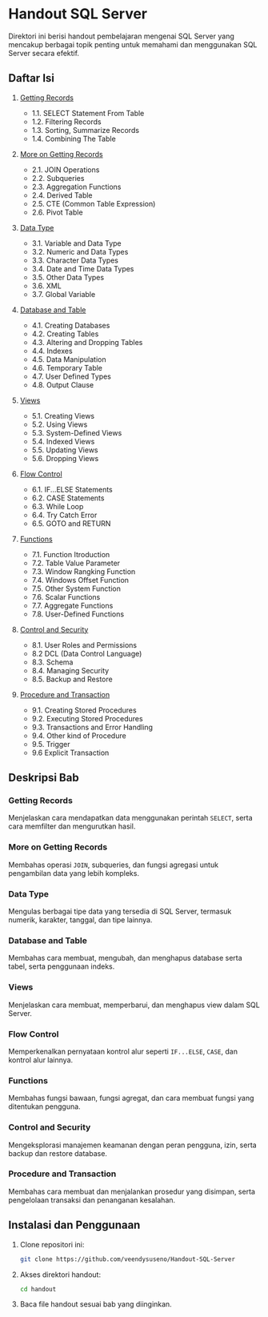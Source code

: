 # Handout SQL Server

Direktori ini berisi handout pembelajaran mengenai SQL Server yang mencakup berbagai topik penting untuk memahami dan menggunakan SQL Server secara efektif.

## Daftar Isi

1. [Getting Records](#getting-records)

   - 1.1. SELECT Statement From Table
   - 1.2. Filtering Records
   - 1.3. Sorting, Summarize Records
   - 1.4. Combining The Table

2. [More on Getting Records](#more-on-getting-records)

   - 2.1. JOIN Operations
   - 2.2. Subqueries
   - 2.3. Aggregation Functions
   - 2.4. Derived Table
   - 2.5. CTE (Common Table Expression)
   - 2.6. Pivot Table

3. [Data Type](#data-type)

   - 3.1. Variable and Data Type
   - 3.2. Numeric and Data Types
   - 3.3. Character Data Types
   - 3.4. Date and Time Data Types
   - 3.5. Other Data Types
   - 3.6. XML
   - 3.7. Global Variable

4. [Database and Table](#database-and-table)

   - 4.1. Creating Databases
   - 4.2. Creating Tables
   - 4.3. Altering and Dropping Tables
   - 4.4. Indexes
   - 4.5. Data Manipulation
   - 4.6. Temporary Table
   - 4.7. User Defined Types
   - 4.8. Output Clause

5. [Views](#views)

   - 5.1. Creating Views
   - 5.2. Using Views
   - 5.3. System-Defined Views
   - 5.4. Indexed Views
   - 5.5. Updating Views
   - 5.6. Dropping Views

6. [Flow Control](#flow-control)

   - 6.1. IF...ELSE Statements
   - 6.2. CASE Statements
   - 6.3. While Loop
   - 6.4. Try Catch Error
   - 6.5. GOTO and RETURN

7. [Functions](#functions)

   - 7.1. Function Itroduction
   - 7.2. Table Value Parameter
   - 7.3. Window Rangking Function
   - 7.4. Windows Offset Function
   - 7.5. Other System Function
   - 7.6. Scalar Functions
   - 7.7. Aggregate Functions
   - 7.8. User-Defined Functions

8. [Control and Security](#control-and-security)

   - 8.1. User Roles and Permissions
   - 8.2  DCL (Data Control Language)
   - 8.3. Schema
   - 8.4. Managing Security
   - 8.5. Backup and Restore

9. [Procedure and Transaction](#procedure-and-transaction)
   - 9.1. Creating Stored Procedures
   - 9.2. Executing Stored Procedures
   - 9.3. Transactions and Error Handling
   - 9.4. Other kind of Procedure
   - 9.5. Trigger
   - 9.6  Explicit Transaction

## Deskripsi Bab

### Getting Records

Menjelaskan cara mendapatkan data menggunakan perintah `SELECT`, serta cara memfilter dan mengurutkan hasil.

### More on Getting Records

Membahas operasi `JOIN`, subqueries, dan fungsi agregasi untuk pengambilan data yang lebih kompleks.

### Data Type

Mengulas berbagai tipe data yang tersedia di SQL Server, termasuk numerik, karakter, tanggal, dan tipe lainnya.

### Database and Table

Membahas cara membuat, mengubah, dan menghapus database serta tabel, serta penggunaan indeks.

### Views

Menjelaskan cara membuat, memperbarui, dan menghapus view dalam SQL Server.

### Flow Control

Memperkenalkan pernyataan kontrol alur seperti `IF...ELSE`, `CASE`, dan kontrol alur lainnya.

### Functions

Membahas fungsi bawaan, fungsi agregat, dan cara membuat fungsi yang ditentukan pengguna.

### Control and Security

Mengeksplorasi manajemen keamanan dengan peran pengguna, izin, serta backup dan restore database.

### Procedure and Transaction

Membahas cara membuat dan menjalankan prosedur yang disimpan, serta pengelolaan transaksi dan penanganan kesalahan.

## Instalasi dan Penggunaan

1. Clone repositori ini:
   ```bash
   git clone https://github.com/veendysuseno/Handout-SQL-Server
   ```
2. Akses direktori handout:
   ```bash
   cd handout
   ```
3. Baca file handout sesuai bab yang diinginkan.
